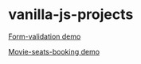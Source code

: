 # vanilla-js-projects
[Form-validation demo](https://anet199516.github.io/vanilla-js-projects/form-validation/)

[Movie-seats-booking demo](https://anet199516.github.io/vanilla-js-projects/movie-seats-booking/)
